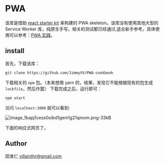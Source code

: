 # PWA


该库是借助 [react starter kit][1] 来构建的 PWA skeleton。该库没有使用其他大型的 Service Worker 库，纯原生手写，相关的测试都已经通过,适合新手参考。具体使用可以参考：[PWA 实践][2]。

## install
首先，下载该库：
```
git clone https://github.com/JimmyVV/PWA-cookbook
```
下载相关的 `npm` 包。（本来想用 yarn 的，结果，发现它不能根据现有的包生成 `lockfile`，然后作罢）
下载完成之后，运行即可：
```
npm start
```

访问 `localhost:3000` 就可以看到:

![image_1bapj1cess0oibd1gem1g21qmom.png-33kB][3]

下面的响应式网页了。

## Author

田淮仁 villainthr@gmail.com

  [1]: https://github.com/davezuko/react-redux-starter-kit
  [2]: https://www.villainhr.com/page/2017/03/09/PWA%20%E5%85%B7%E4%BD%93%E5%AE%9E%E8%B7%B5
  [3]: http://static.zybuluo.com/jimmythr/07ww9sb4w0791tca2aln6jn3/image_1bapj1cess0oibd1gem1g21qmom.png
